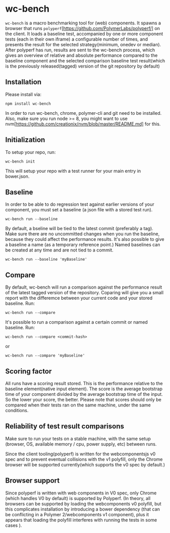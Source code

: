 # wc-bench

`wc-bench` is a macro benchmarking tool for (web) components. It spawns a browser that runs `polyperf`[https://github.com/PolymerLabs/polyperf/] on the client. It loads a baseline test, accompanied by one or more component tests (each in their own iframe) a configurable number of times, and presents the result for the selected strategy(minimum, onedev or median). After polyperf has run, results are sent to the wc-bench process, which gives an overview of relative and absolute performance compared to the baseline component and the selected comparison baseline test result(which is the previously released(tagged) version of the git repository by default)


## Installation
Please install via:
```
npm install wc-bench
```
In order to run wc-bench, chrome, polymer-cli and git need to be installed.
Also, make sure you run node >= 8, you might want to use nvm[https://github.com/creationix/nvm/blob/master/README.md] for this.


## Initialization
To setup your repo, run:
```
wc-bench init
```
This will setup your repo with a test runner for your main entry in bower.json.


## Baseline
In order to be able to do regression test against earlier versions of your component, you must set a baseline (a json file with a stored test run).
```
wc-bench run --baseline
```
By default, a bseline will be tied to the latest commit (preferably a tag). Make sure there are no uncommitted changes when you run the baseline, because they could affect the performance results. It's also possible to give a baseline a name (as a temporary reference point.) Named baselines can be created at any time and are not tied to a commit.

```
wc-bench run --baseline 'myBaseline'
```


## Compare
By default, wc-bench will run a comparison against the performance result of the latest tagged version of the repository. Coparing will give you a small report with the differemce between your current code and your stored baseline. Run:
```
wc-bench run --compare
```
It's possible to run a comparison against a certain commit or named baseline. Run:
```
wc-bench run --compare <commit-hash>
```
or
```
wc-bench run --compare 'myBaseline'
```


## Scoring factor
All runs have a scoring result stored. This is the performance relative to the baseline element(native input element).
The score is the average bootstrap time of your component divided by the average bootstrap time of the input.
So the lower your score, the better. 
Please note that scores should only be compared when their tests ran on the same machine, under the same conditions.


## Reliability of test result comparisons
Make sure to run your tests on a stable machine, with the same setup (browser, OS, available memory / cpu, power supply, etc) between runs.

Since the client tooling(polyperf) is written for the webcomponentsjs v0 spec and to prevent eventual collisions with the v1 polyfill, only the Chrome browser will be supported currently(which supports the v0 spec by default.)


## Browser support
Since polyperf is written with web components in V0 spec, only Chrome (which handles V0 by default) is supported by Polyperf. (In theory, all browsers can be supported by loading the webcomponents v0 polyfill, but this complicates installation by introducing a bower dependency (that can be conflicting in a Polymer 2/webcomponents v1 component), plus it appears that loading the polyfill interferes with running the tests in some cases ).   
